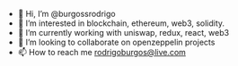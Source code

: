 - 👋 Hi, I’m @burgossrodrigo
- 👀 I’m interested in blockchain, ethereum, web3, solidity.
- 🌱 I’m currently working with uniswap, redux, react, web3
- 💞️ I’m looking to collaborate on openzeppelin projects
- 📫 How to reach me rodrigoburgos@live.com


<!---
burgossrodrigo/burgossrodrigo is a ✨ special ✨ repository because its `README.md` (this file) appears on your GitHub profile.
You can click the Preview link to take a look at your changes.
--->
